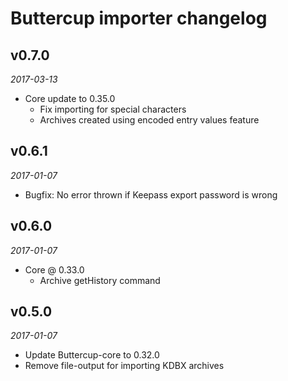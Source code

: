 # Buttercup importer changelog

## v0.7.0
_2017-03-13_

 * Core update to 0.35.0
   * Fix importing for special characters
   * Archives created using encoded entry values feature

## v0.6.1
_2017-01-07_

 * Bugfix: No error thrown if Keepass export password is wrong

## v0.6.0
_2017-01-07_

 * Core @ 0.33.0
   * Archive getHistory command

## v0.5.0
_2017-01-07_

 * Update Buttercup-core to 0.32.0
 * Remove file-output for importing KDBX archives
